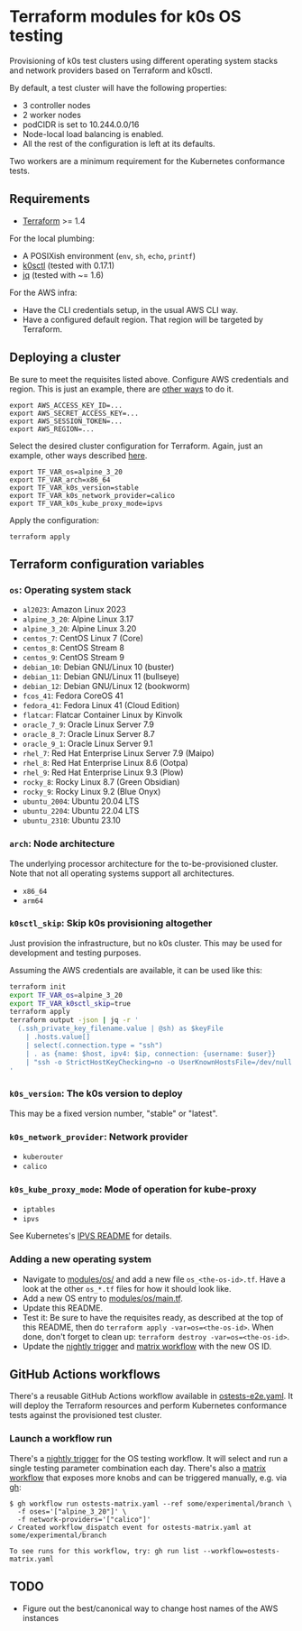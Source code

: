 # Terraform modules for k0s OS testing

Provisioning of k0s test clusters using different operating system stacks and
network providers based on Terraform and k0sctl.

By default, a test cluster will have the following properties:

* 3 controller nodes
* 2 worker nodes
* podCIDR is set to 10.244.0.0/16
* Node-local load balancing is enabled.
* All the rest of the configuration is left at its defaults.

Two workers are a minimum requirement for the Kubernetes conformance tests.

## Requirements

* [Terraform] >= 1.4

For the local plumbing:

* A POSIXish environment (`env`, `sh`, `echo`, `printf`)
* [k0sctl] (tested with 0.17.1)
* [jq] (tested with ~= 1.6)

For the AWS infra:

* Have the CLI credentials setup, in the usual AWS CLI way.
* Have a configured default region. That region will be targeted by Terraform.

[Terraform]: https://developer.hashicorp.com/terraform
[k0sctl]: https://github.com/k0sproject/k0sctl/
[jq]: https://jqlang.github.io/jq/

## Deploying a cluster

Be sure to meet the requisites listed above. Configure AWS credentials and
region. This is just an example, there are [other ways][aws-config] to do it.

```shell
export AWS_ACCESS_KEY_ID=...
export AWS_SECRET_ACCESS_KEY=...
export AWS_SESSION_TOKEN=...
export AWS_REGION=...
```

Select the desired cluster configuration for Terraform. Again, just an example,
other ways described [here][tf-config].

```shell
export TF_VAR_os=alpine_3_20
export TF_VAR_arch=x86_64
export TF_VAR_k0s_version=stable
export TF_VAR_k0s_network_provider=calico
export TF_VAR_k0s_kube_proxy_mode=ipvs
```

[aws-config]: https://docs.aws.amazon.com/cli/latest/userguide/cli-chap-configure.html
[tf-config]: https://developer.hashicorp.com/terraform/language/values/variables#assigning-values-to-root-module-variables

Apply the configuration:

```shell
terraform apply
```

## Terraform configuration variables

### `os`: Operating system stack

* `al2023`: Amazon Linux 2023
* `alpine_3_20`: Alpine Linux 3.17
* `alpine_3_20`: Alpine Linux 3.20
* `centos_7`: CentOS Linux 7 (Core)
* `centos_8`: CentOS Stream 8
* `centos_9`: CentOS Stream 9
* `debian_10`: Debian GNU/Linux 10 (buster)
* `debian_11`: Debian GNU/Linux 11 (bullseye)
* `debian_12`: Debian GNU/Linux 12 (bookworm)
* `fcos_41`: Fedora CoreOS 41
* `fedora_41`: Fedora Linux 41 (Cloud Edition)
* `flatcar`: Flatcar Container Linux by Kinvolk
* `oracle_7_9`: Oracle Linux Server 7.9
* `oracle_8_7`: Oracle Linux Server 8.7
* `oracle_9_1`: Oracle Linux Server 9.1
* `rhel_7`: Red Hat Enterprise Linux Server 7.9 (Maipo)
* `rhel_8`: Red Hat Enterprise Linux 8.6 (Ootpa)
* `rhel_9`: Red Hat Enterprise Linux 9.3 (Plow)
* `rocky_8`: Rocky Linux 8.7 (Green Obsidian)
* `rocky_9`: Rocky Linux 9.2 (Blue Onyx)
* `ubuntu_2004`: Ubuntu 20.04 LTS
* `ubuntu_2204`: Ubuntu 22.04 LTS
* `ubuntu_2310`: Ubuntu 23.10

### `arch`: Node architecture

The underlying processor architecture for the to-be-provisioned cluster. Note
that not all operating systems support all architectures.

* `x86_64`
* `arm64`

### `k0sctl_skip`: Skip k0s provisioning altogether

Just provision the infrastructure, but no k0s cluster. This may be used for
development and testing purposes.

Assuming the AWS credentials are available, it can be used like this:

```sh
terraform init
export TF_VAR_os=alpine_3_20
export TF_VAR_k0sctl_skip=true
terraform apply
terraform output -json | jq -r '
  (.ssh_private_key_filename.value | @sh) as $keyFile
    | .hosts.value[]
    | select(.connection.type = "ssh")
    | . as {name: $host, ipv4: $ip, connection: {username: $user}}
    | "ssh -o StrictHostKeyChecking=no -o UserKnownHostsFile=/dev/null -i \($keyFile) \($user)@\($ip) # \($host)"
'
```

### `k0s_version`: The k0s version to deploy

This may be a fixed version number, "stable" or "latest".

### `k0s_network_provider`: Network provider

* `kuberouter`
* `calico`

### `k0s_kube_proxy_mode`: Mode of operation for kube-proxy

* `iptables`
* `ipvs`

See Kubernetes's [IPVS README] for details.

[IPVS README]: https://github.com/kubernetes/kubernetes/blob/master/pkg/proxy/ipvs/README.md

### Adding a new operating system

* Navigate to [modules/os/](modules/os/) and add a new file `os_<the-os-id>.tf`.
  Have a look at the other `os_*.tf` files for how it should look like.
* Add a new OS entry to [modules/os/main.tf](modules/os/main.tf).
* Update this README.
* Test it: Be sure to have the requisites ready, as described at the top of this
  README, then do `terraform apply -var=os=<the-os-id>`. When done, don't
  forget to clean up: `terraform destroy -var=os=<the-os-id>`.
* Update the [nightly trigger] and [matrix workflow] with the new OS ID.

## GitHub Actions workflows

There's a reusable GitHub Actions workflow available in [ostests-e2e.yaml]. It
will deploy the Terraform resources and perform Kubernetes conformance tests
against the provisioned test cluster.

[ostests-e2e.yaml]: ../../.github/workflows/ostests-e2e.yaml

### Launch a workflow run

There's a [nightly trigger] for the OS testing workflow. It will select and run
a single testing parameter combination each day. There's also a [matrix
workflow] that exposes more knobs and can be triggered manually, e.g. via [gh]:

```console
$ gh workflow run ostests-matrix.yaml --ref some/experimental/branch \
  -f oses='["alpine_3_20"]' \
  -f network-providers='["calico"]'
✓ Created workflow_dispatch event for ostests-matrix.yaml at some/experimental/branch

To see runs for this workflow, try: gh run list --workflow=ostests-matrix.yaml
```

[gh]: https://github.com/cli/cli

## TODO

* Figure out the best/canonical way to change host names of the AWS instances

[nightly trigger]: ../../.github/workflows/ostests-nightly.yaml
[matrix workflow]: ../../.github/workflows/ostests-matrix.yaml
